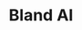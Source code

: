 ---
layout: startup_page
title: "Bland AI"
id: "bland.ai"
permalink: "/blandaibland.ai04262025/"
website: "https://www.bland.ai/"
funding_round: "Series A"
funding_amount: "$16M"
investors: "Scale Venture Partners, Y Combinator, Max Levchin, Piotr Dąbkowski, Jeff Lawson"
about: "Bland AI is a conversational AI platform that automates phone calls for businesses using hyper-realistic AI agents. It helps enterprises streamline phone-based tasks, from customer support to sales, saving time and money while enabling personalized interactions at scale. The platform allows businesses to build, test, and deploy their own AI phone agents, providing detailed analytics and integrations with existing systems."
markets: "AI, Conversational AI, Customer Service, Sales, Telecommunications"
hq: "San Francisco, California, United States"
founded_year: "2023"
linkedin: "https://www.linkedin.com/company/bland-ai"
twitter: "https://twitter.com/usebland"
instagram: ""
facebook: ""
crunchbase: "https://www.crunchbase.com/organization/bland-ai"
pitchbook: "https://pitchbook.com/profiles/company/552888-28"

# SEO Optimization
meta_title: "Bland AI - Series A Funding ($16M)"
meta_description: "Bland AI, Bland AI is a conversational AI platform that automates phone calls for businesses using hyper-realistic AI agents. It helps enterprises streamline ph..."
meta_keywords: "Bland AI, AI, Conversational AI, Customer Service, Sales, Telecommunications, Series A funding"
canonical_url: "https://pkprojectstartups.github.io/projectstartups.com/blandaibland.ai04262025/"
---